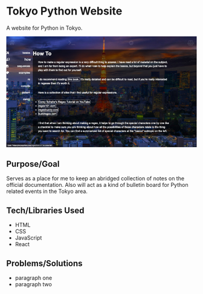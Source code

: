 # Tokyo Python Website
A website for Python in Tokyo.

![Screenshot](screenshot.jpg)

## Purpose/Goal
Serves as a place for me to keep an abridged collection of notes on the official documentation. Also will act as a kind of bulletin board for Python related events in the Tokyo area.

## Tech/Libraries Used
* HTML
* CSS
* JavaScript
* React

## Problems/Solutions
* paragraph one
* paragraph two
